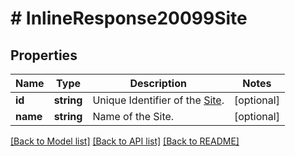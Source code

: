 # # InlineResponse20099Site

## Properties

Name | Type | Description | Notes
------------ | ------------- | ------------- | -------------
**id** | **string** | Unique Identifier of the [Site](https://marketplace.zoom.us/docs/api-reference/zoom-api/phone-site/getasite). | [optional] 
**name** | **string** | Name of the Site. | [optional] 

[[Back to Model list]](../../README.md#documentation-for-models) [[Back to API list]](../../README.md#documentation-for-api-endpoints) [[Back to README]](../../README.md)


